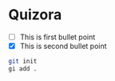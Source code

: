 # **Quizora**
- [ ] This is first bullet point
- [X] This is second bullet point
```sh
git init
gi add .

